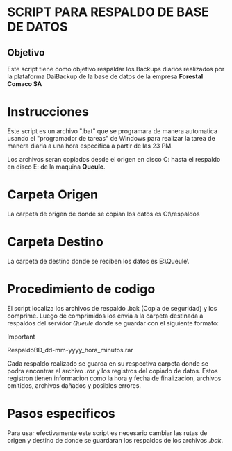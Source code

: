 # SCRIPT PARA RESPALDO DE BASE DE DATOS
## Objetivo 

Este script tiene como objetivo respaldar los Backups diarios realizados por la plataforma DaiBackup de la base de datos de la empresa **Forestal Comaco SA** 

# Instrucciones 

Este script es un archivo ".bat" que se programara de manera automatica usando el "programador de tareas" de Windows para realizar la tarea de manera diaria a una hora especifica a partir de las 23 PM. 

Los archivos seran copiados desde el origen en disco C: hasta el respaldo en disco E: de la maquina **Queule**. 

# Carpeta Origen 
La carpeta de origen de donde se copian los datos es C:\respaldos
# Carpeta Destino
La carpeta de destino donde se reciben los datos es E:\Queule\

# Procedimiento de codigo

El script localiza los archivos de respaldo .bak (Copia de seguridad) y los comprime. Luego de comprimidos los envia a la carpeta destinada a respaldos del servidor *Queule* donde se guardar con el siguiente formato:

> [!IMPORTANT]
> RespaldoBD_dd-mm-yyyy_hora_minutos.rar 

Cada respaldo realizado se guarda en su respectiva carpeta donde se podra encontrar el archivo *.rar* y los registros del copiado de datos. Estos registron tienen informacion como la hora y fecha de finalizacion, archivos omitidos, archivos dañados y posibles errores. 

# Pasos especificos 

Para usar efectivamente este script es necesario cambiar las rutas de origen y destino de donde se guardaran los respaldos de los archivos *.bak*. 